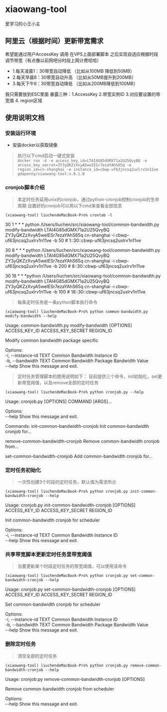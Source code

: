 # xiaowang-tool
 爱学习的小王小主
## 阿里云（根据时间）更新带宽需求
> 
希望能通过用户AccessKey 调用 在VPS上面部署脚本 之后实现自适应根据时段调节带宽（有点像以前网吧分时段上网计费哈哈）

- 1.每天凌晨1：30带宽自动降低 （比如从100MB 降低到50MB）
- 2.每天早晨8：30带宽自动升高 （比如从50MB提升到200MB）
- 3.每天下午6：30带宽自动降低  （比如从200MB降低到100MB）


我只需要放到ESC里面 暴露三种：1.AccessKey 2.带宽实例ID 3.对应要设置的带宽值 4. region区域

## 使用说明文档
### 安装运行环境
- 安装docker以获取镜像
> 执行以下cmd启动一键式安装<br>
`docker run -d -e access_key_id=LTAI4G85dGMX71a2U25QvyBQ -e access_key_secret=ZY3yQKZzXvyA5weIESr7ezaYAhS65q -e region_id=cn-shanghai -e instance_id=cbwp-uf63jncsq2uxlrv1n11ve gdapenny/xiaowang-tool:v.0.1.0`


### cronjob脚本介绍
> 本定时任务延用unix的cronjob，通过python-cronjob控制cronjob的生命周期
> 设置好的cronjob可以用以下cmd来查看全部信息

`(xiaowang-tool) liuchendeMacBook-Pro% crontab -l`

30 1 * * * python /Users/liuchen/src/xiaowang-tool/common-bandwidth.py modify-bandwidth LTAI4G85dGMX71a2U25QvyBQ ZY3yQKZzXvyA5weIESr7ezaYAhS65q cn-shanghai -i cbwp-uf63jncsq2uxlrv1n11ve -b 50 # 1::30::cbwp-uf63jncsq2uxlrv1n11ve

30 8 * * * python /Users/liuchen/src/xiaowang-tool/common-bandwidth.py modify-bandwidth LTAI4G85dGMX71a2U25QvyBQ ZY3yQKZzXvyA5weIESr7ezaYAhS65q cn-shanghai -i cbwp-uf63jncsq2uxlrv1n11ve -b 200 # 8::30::cbwp-uf63jncsq2uxlrv1n11ve

30 18 * * *python /Users/liuchen/src/xiaowang-tool/common-bandwidth.py modify-bandwidth LTAI4G85dGMX71a2U25QvyBQ ZY3yQKZzXvyA5weIESr7ezaYAhS65q cn-shanghai -i cbwp-uf63jncsq2uxlrv1n11ve -b 100 # 18::30::cbwp-uf63jncsq2uxlrv1n11ve


> 每条定时任务是一条python脚本执行命令

`(xiaowang-tool) liuchendeMacBook-Pro% python common-bandwidth.py modify-bandwidth --help`

Usage: common-bandwidth.py modify-bandwidth [OPTIONS] ACCESS_KEY_ID
                                            ACCESS_KEY_SECRET REGION_ID<br>

  Modify common bandwidth package specific<br>

Options:<br>
  -i, --instance-id TEXT  Common Bandwidth Instance ID<br>
  -b, --bandwidth TEXT    Common Bandwidth Package Bandwidth Value<br>
  --help                  Show this message and exit.<br>


>定时任务管理脚本的使用说明如下：
>目前提供三个命令，init初始化，set更新带宽阈值，以及remove全部的定时任务

`(xiaowang-tool) liuchendeMacBook-Pro% python cronjob.py --help` 

Usage: cronjob.py [OPTIONS] COMMAND [ARGS]...<br>

Options:<br>
  --help  Show this message and exit.<br>

Commands:
  init-common-bandwidth-cronjob   Init common-bandwidth cronjob for...
  
  remove-common-bandwidth-cronjob Remove common-bandwidth cronjob from...
  
  set-common-bandwidth-cronjob    Add common-bandwidth cronjob for...

### 定时任务初始化
>一次性创建3个时段的定时任务，默认值为需求所示

`(xiaowang-tool) liuchendeMacBook-Pro% python cronjob.py init-common-bandwidth-cronjob --help`

Usage: cronjob.py init-common-bandwidth-cronjob [OPTIONS] ACCESS_KEY_ID
                                                ACCESS_KEY_SECRET REGION_ID<br>

  Init common-bandwidth cronjob for scheduler<br>

Options: <br>
  -i, --instance-id TEXT  Common Bandwidth Instance ID <br>
  --help                  Show this message and exit. <br>


### 共享带宽脚本更新定时任务里带宽阈值
> 当要更新某个时段定时任务的带宽阈值，可以使用该命令

`(xiaowang-tool) liuchendeMacBook-Pro% python cronjob.py set-common-bandwidth-cronjob --help`

Usage: cronjob.py set-common-bandwidth-cronjob [OPTIONS] ACCESS_KEY_ID
                                               ACCESS_KEY_SECRET REGION_ID<br>

  Set common-bandwidth cronjob for scheduler<br>

Options: <br>
  -i, --instance-id TEXT  Common Bandwidth Instance ID <br>
  -b, --bandwidth TEXT    Common Bandwidth Package Bandwidth Value <br>
  --help                  Show this message and exit. <br>


### 删除定时任务
> 清空全部的定时任务

`(xiaowang-tool) liuchendeMacBook-Pro% python cronjob.py remove-common-bandwidth-cronjob --help`

Usage: cronjob.py remove-common-bandwidth-cronjob [OPTIONS]

  Remove common-bandwidth cronjob from scheduler

Options: <br>
  --help  Show this message and exit. <br>

